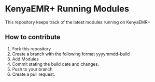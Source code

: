 # KenyaEMR+ Running Modules

This repository keeps track of the latest modules running on KenyaEMR+

## How to contribute

1. Fork this repository
2. Create a branch with the following format yyyymmdd-build
3. Add Modules
4. Commit stating the build date and changes.
5. Push to your branch
6. Create a pull request.
